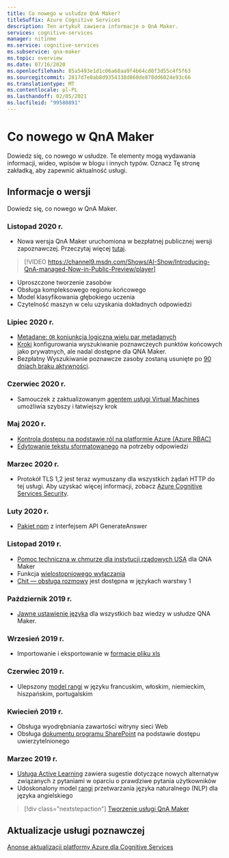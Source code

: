 ```yaml
---
title: Co nowego w usłudze QnA Maker?
titleSuffix: Azure Cognitive Services
description: Ten artykuł zawiera informacje o QnA Maker.
services: cognitive-services
manager: nitinme
ms.service: cognitive-services
ms.subservice: qna-maker
ms.topic: overview
ms.date: 07/16/2020
ms.openlocfilehash: 85a5493e1d1c06a68aa9f4b64cd0f3d55c4f5f63
ms.sourcegitcommit: 2817d7e0ab8d9354338d860de878dd6024e93c66
ms.translationtype: MT
ms.contentlocale: pl-PL
ms.lasthandoff: 02/05/2021
ms.locfileid: "99580891"
---
```

# <a name="whats-new-in-qna-maker"></a>Co nowego w QnA Maker

Dowiedz się, co nowego w usłudze. Te elementy mogą wydawania informacji, wideo, wpisów w blogu i innych typów. Oznacz Tę stronę zakładką, aby zapewnić aktualność usługi.

## <a name="release-notes"></a>Informacje o wersji

Dowiedz się, co nowego w QnA Maker.

### <a name="november-2020"></a>Listopad 2020 r.

* Nowa wersja QnA Maker uruchomiona w bezpłatnej publicznej wersji zapoznawczej. Przeczytaj więcej [tutaj](https://techcommunity.microsoft.com/t5/azure-ai/introducing-qna-maker-managed-now-in-public-preview/ba-p/1845575).

> [!VIDEO https://channel9.msdn.com/Shows/AI-Show/Introducing-QnA-managed-Now-in-Public-Preview/player]
* Uproszczone tworzenie zasobów
* Obsługa kompleksowego regionu końcowego
* Model klasyfikowania głębokiego uczenia
* Czytelność maszyn w celu uzyskania dokładnych odpowiedzi
  
### <a name="july-2020"></a>Lipiec 2020 r.

* [Metadane: `OR` koniunkcja logiczna wielu par metadanych](how-to/metadata-generateanswer-usage.md#logical-or-using-strictfilterscompoundoperationtype-property)
* [Kroki](how-to/set-up-qnamaker-service-azure.md#recommended-settings-for-network-isolation) konfigurowania wyszukiwanie poznawczeych punktów końcowych jako prywatnych, ale nadal dostępne dla QNA Maker.
* Bezpłatny Wyszukiwanie poznawcze zasoby zostaną usunięte po [90 dniach braku aktywności](how-to/set-up-qnamaker-service-azure.md#inactivity-policy-for-free-search-resources).

### <a name="june-2020"></a>Czerwiec 2020 r.

* Samouczek z zaktualizowanym [agentem usługi Virtual Machines](tutorials/integrate-with-power-virtual-assistant-fallback-topic.md) umożliwia szybszy i łatwiejszy krok

### <a name="may-2020"></a>Maj 2020 r.

* [Kontrola dostępu na podstawie ról na platformie Azure (Azure RBAC)](concepts/role-based-access-control.md)
* [Edytowanie tekstu sformatowanego](how-to/edit-knowledge-base.md#rich-text-editing-for-answer) na potrzeby odpowiedzi

### <a name="march-2020"></a>Marzec 2020 r.

* Protokół TLS 1,2 jest teraz wymuszany dla wszystkich żądań HTTP do tej usługi. Aby uzyskać więcej informacji, zobacz [Azure Cognitive Services Security](../cognitive-services-security.md).

### <a name="february-2020"></a>Luty 2020 r.

* [Pakiet npm](https://www.npmjs.com/package/@azure/cognitiveservices-qnamaker) z interfejsem API GenerateAnswer

### <a name="november-2019"></a>Listopad 2019 r.

* [Pomoc techniczna w chmurze dla instytucji rządowych USA](../../azure-government/compare-azure-government-global-azure.md#guidance-for-developers) dla QNA Maker
* Funkcja [wielostopniowego wyłączania](./how-to/multiturn-conversation.md)
* [Chit — obsługa rozmowy](./how-to/chit-chat-knowledge-base.md#language-support) jest dostępna w językach warstwy 1

### <a name="october-2019"></a>Październik 2019 r.

* [Jawne ustawienie języka](./index.yml) dla wszystkich baz wiedzy w usłudze QNA Maker.

### <a name="september-2019"></a>Wrzesień 2019 r.

* Importowanie i eksportowanie w [formacie pliku xls](./index.yml)

### <a name="june-2019"></a>Czerwiec 2019 r.

* Ulepszony [model rangi](concepts/query-knowledge-base.md#ranker-process) w języku francuskim, włoskim, niemieckim, hiszpańskim, portugalskim

### <a name="april-2019"></a>Kwiecień 2019 r.

* Obsługa wyodrębniania zawartości witryny sieci Web
* Obsługa [dokumentu programu SharePoint](how-to/add-sharepoint-datasources.md) na podstawie dostępu uwierzytelnionego

### <a name="march-2019"></a>Marzec 2019 r.

* [Usługa Active Learning](how-to/improve-knowledge-base.md) zawiera sugestie dotyczące nowych alternatyw związanych z pytaniami w oparciu o prawdziwe pytania użytkowników
* Udoskonalony model [rangi](concepts/query-knowledge-base.md#ranker-process) przetwarzania języka naturalnego (NLP) dla języka angielskiego

> [!div class="nextstepaction"]
> [Tworzenie usługi QnA Maker](how-to/set-up-qnamaker-service-azure.md)

## <a name="cognitive-service-updates"></a>Aktualizacje usługi poznawczej

[Anonse aktualizacji platformy Azure dla Cognitive Services](https://azure.microsoft.com/updates/?product=cognitive-services)

